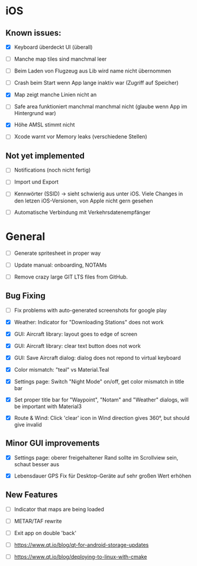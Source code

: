 # iOS

## Known issues:

- [X] Keyboard überdeckt UI (überall)
- [ ] Manche map tiles sind manchmal leer
- [ ] Beim Laden von Flugzeug aus Lib wird name nicht übernommen
- [ ] Crash beim Start wenn App lange inaktiv war (Zugriff auf Speicher)
- [X] Map zeigt manche Linien nicht an
- [ ] Safe area funktioniert manchmal manchmal nicht (glaube wenn App im Hintergrund war)
- [X] Höhe AMSL stimmt nicht
- [ ] Xcode warnt vor Memory leaks (verschiedene Stellen)


## Not yet implemented

- [ ] Notifications (noch nicht fertig)
- [ ] Import und Export
- [ ] Kennwörter (SSID) -> sieht schwierig aus unter iOS. Viele Changes in den letzen iOS-Versionen, von Apple nicht gern gesehen
- [ ] Automatische Verbindung mit Verkehrsdatenempfänger


# General

- [ ] Generate spritesheet in proper way
- [ ] Update manual: onboarding, NOTAMs
- [ ] Remove crazy large GIT LTS files from GitHub.


## Bug Fixing

- [ ] Fix problems with auto-generated screenshots for google play
- [x] Weather: Indicator for "Downloading Stations" does not work
- [x] GUI: Aircraft library: layout goes to edge of screen
- [x] GUI: Aircraft library: clear text button does not work
- [x] GUI: Save Aircraft dialog: dialog does not repond to virtual keyboard
- [x] Color mismatch: "teal" vs Material.Teal
- [x] Settings page: Switch "Night Mode" on/off, get color mismatch in title bar
- [x] Set proper title bar for "Waypoint", "Notam" and "Weather" dialogs, will be important with Material3
- [x] Route & Wind: Click 'clear' icon in Wind direction gives 360°, but should give invalid


## Minor GUI improvements

- [x] Settings page: oberer freigehaltener Rand sollte im Scrollview sein, schaut besser aus
- [x] Lebensdauer GPS Fix für Desktop-Geräte auf sehr großen Wert erhöhen


## New Features

- [ ] Indicator that maps are being loaded
- [ ] METAR/TAF rewrite
- [ ] Exit app on double 'back'
- [ ] https://www.qt.io/blog/qt-for-android-storage-updates
- [ ] https://www.qt.io/blog/deploying-to-linux-with-cmake

